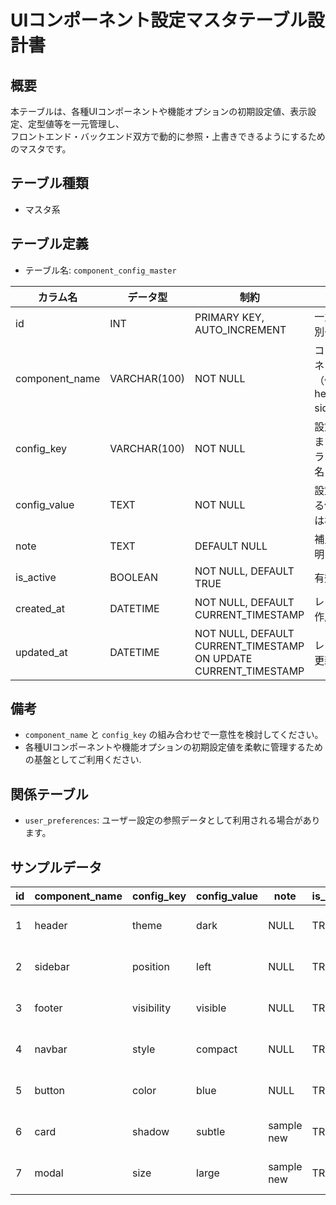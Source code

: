 # UIコンポーネント設定マスタテーブル設計書

## 概要
本テーブルは、各種UIコンポーネントや機能オプションの初期設定値、表示設定、定型値等を一元管理し、  
フロントエンド・バックエンド双方で動的に参照・上書きできるようにするためのマスタです。

## テーブル種類
- マスタ系

## テーブル定義
- テーブル名: `component_config_master`

| カラム名         | データ型      | 制約                                     | 説明                                      |
|------------------|---------------|------------------------------------------|-------------------------------------------|
| id               | INT           | PRIMARY KEY, AUTO_INCREMENT              | 一意な識別子                              |
| component_name   | VARCHAR(100)  | NOT NULL                                 | コンポーネント名（例: header, sidebar）    |
| config_key       | VARCHAR(100)  | NOT NULL                                 | 設定キーまたはパラメータ名                 |
| config_value     | TEXT          | NOT NULL                                 | 設定される値または初期値                   |
| note             | TEXT          | DEFAULT NULL                             | 補足説明・備考                           |
| is_active        | BOOLEAN       | NOT NULL, DEFAULT TRUE                   | 有効状態                                  |
| created_at       | DATETIME      | NOT NULL, DEFAULT CURRENT_TIMESTAMP      | レコード作成日時                         |
| updated_at       | DATETIME      | NOT NULL, DEFAULT CURRENT_TIMESTAMP ON UPDATE CURRENT_TIMESTAMP | レコード更新日時         |

## 備考
- `component_name` と `config_key` の組み合わせで一意性を検討してください。
- 各種UIコンポーネントや機能オプションの初期設定値を柔軟に管理するための基盤としてご利用ください.

## 関係テーブル
- `user_preferences`: ユーザー設定の参照データとして利用される場合があります。

## サンプルデータ
| id | component_name | config_key | config_value | note       | is_active | created_at           | updated_at           |
|----|----------------|------------|--------------|------------|-----------|----------------------|----------------------|
| 1  | header         | theme      | dark         | NULL       | TRUE      | 2023-10-01 00:00:00  | 2023-10-01 00:00:00  |
| 2  | sidebar        | position   | left         | NULL       | TRUE      | 2023-11-01 00:00:00  | 2023-11-01 00:00:00  |
| 3  | footer         | visibility | visible      | NULL       | TRUE      | 2024-01-01 00:00:00  | 2024-01-01 00:00:00  |
| 4  | navbar         | style      | compact      | NULL       | TRUE      | 2024-01-15 00:00:00  | 2024-01-15 00:00:00  |
| 5  | button         | color      | blue         | NULL       | TRUE      | 2024-02-01 00:00:00  | 2024-02-01 00:00:00  |
| 6  | card           | shadow     | subtle       | sample new | TRUE      | 2024-03-01 00:00:00  | 2024-03-01 00:00:00  |
| 7  | modal          | size       | large        | sample new | TRUE      | 2024-03-15 00:00:00  | 2024-03-15 00:00:00  |